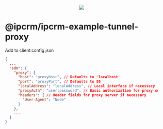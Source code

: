 <p align="center">
  <img src="https://images.atomist.com/sdm/SDM-Logo-Dark.png">
</p>

# @ipcrm/ipcrm-example-tunnel-proxy

Add to client.config.json

```json
{
  ...
  "sdm": {
    "proxy": {
      "host": "proxyHost", // Defaults to 'localhost'
      "port": "proxyPort", // Defaults to 80
      "localAddress": "localAddress", // Local interface if necessary
      "proxyAuth": "user:password", // Basic authorization for proxy server if necessary
      "headers": { // Header fields for proxy server if necessary
        "User-Agent": "Node"
      }
    },
    ...
  }
}

```

